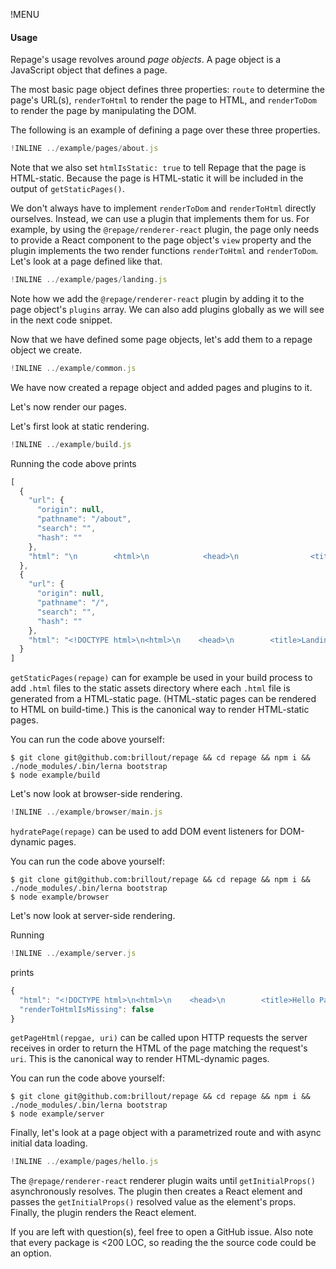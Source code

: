 !MENU

#### Usage

Repage's usage revolves around *page objects*. A page object is a JavaScript object that defines a page.

The most basic page object defines three properties:
`route` to determine the page's URL(s),
`renderToHtml` to render the page to HTML,
and `renderToDom` to render the page by manipulating the DOM.

The following is an example of defining a page over these three properties.

~~~js
!INLINE ../example/pages/about.js
~~~

Note that we also set `htmlIsStatic: true` to tell Repage that the page is HTML-static. Because the page is HTML-static it will be included in the output of `getStaticPages()`.

We don't always have to implement `renderToDom` and `renderToHtml` directly ourselves.
Instead, we can use a plugin that implements them for us.
For example,
by using the `@repage/renderer-react` plugin,
the page only needs to provide a React component to the page object's `view` property
and the plugin implements the two render functions `renderToHtml` and `renderToDom`.
Let's look at a page defined like that.

~~~js
!INLINE ../example/pages/landing.js
~~~

Note how we add the `@repage/renderer-react` plugin by adding it to the page object's `plugins` array.
We can also add plugins globally as we will see in the next code snippet.

Now that we have defined some page objects, let's add them to a repage object we create.

~~~js
!INLINE ../example/common.js
~~~

We have now created a repage object and added pages and plugins to it.

Let's now render our pages.

Let's first look at static rendering.

~~~js
!INLINE ../example/build.js
~~~

Running the code above prints

~~~js
[
  {
    "url": {
      "origin": null,
      "pathname": "/about",
      "search": "",
      "hash": ""
    },
    "html": "\n        <html>\n            <head>\n                <title>About Page</title>\n            </head>\n            <body>\n                \n    About this about page;\n    <ul>\n        <li>no JS executed</li>\n        <li>custom container incl. custom &gt;head&lt;</li>\n    </ul>\n\n            </body>\n        </html>\n    "
  },
  {
    "url": {
      "origin": null,
      "pathname": "/",
      "search": "",
      "hash": ""
    },
    "html": "<!DOCTYPE html>\n<html>\n    <head>\n        <title>Landing Page</title>\n        <meta name=\"viewport\" content=\"width=device-width, initial-scale=1, maximum-scale=1\">\n        <meta charset=\"utf-8\">\n    </head>\n    <body>\n        <div id=\"react-root\"><div>Welcome<div><div><a href=\"/hello/jon\">Hello Page</a></div><div><a href=\"/about\">About Page</a></div><div><a href=\"http://example.org/\">External Page</a></div></div></div></div>\n    </body>\n</html>"
  }
]
~~~

`getStaticPages(repage)` can for example be used in your build process to add `.html` files to the static assets directory where each `.html` file is generated from a HTML-static page. (HTML-static pages can be rendered to HTML on build-time.)
This is the canonical way to render HTML-static pages.

You can run the code above yourself:

~~~shell
$ git clone git@github.com:brillout/repage && cd repage && npm i && ./node_modules/.bin/lerna bootstrap
$ node example/build
~~~


Let's now look at browser-side rendering.

~~~js
!INLINE ../example/browser/main.js
~~~

`hydratePage(repage)` can be used to add DOM event listeners for DOM-dynamic pages.

You can run the code above yourself:

~~~shell
$ git clone git@github.com:brillout/repage && cd repage && npm i && ./node_modules/.bin/lerna bootstrap
$ node example/browser
~~~

Let's now look at server-side rendering.

Running

~~~js
!INLINE ../example/server.js
~~~

prints

~~~js
{
  "html": "<!DOCTYPE html>\n<html>\n    <head>\n        <title>Hello Page</title>\n        <meta name=\"viewport\" content=\"width=device-width, initial-scale=1, maximum-scale=1\">\n        <meta charset=\"utf-8\">\n    </head>\n    <body>\n        <div id=\"react-root\"><div><div>hello jon</div><h3>Game of Thrones Characters</h3><table border=\"7\" cellPadding=\"5\"><tbody><tr><td>Jon Snow</td></tr><tr><td>Daenerys Targaryen</td></tr><tr><td>Cersei Lannister</td></tr><tr><td>Tyrion Lannister</td></tr><tr><td>Sansa Stark</td></tr></tbody></table></div></div>\n    </body>\n</html>",
  "renderToHtmlIsMissing": false
}
~~~

`getPageHtml(repgae, uri)` can be called upon HTTP requests the server receives in order to return the HTML of the page matching the request's `uri`.
This is the canonical way to render HTML-dynamic pages.

You can run the code above yourself:

~~~shell
$ git clone git@github.com:brillout/repage && cd repage && npm i && ./node_modules/.bin/lerna bootstrap
$ node example/server
~~~


Finally, let's look at a page object with a parametrized route and with async initial data loading.

~~~js
!INLINE ../example/pages/hello.js
~~~

The `@repage/renderer-react` renderer plugin waits until `getInitialProps()` asynchronously resolves.
The plugin then creates a React element and passes the `getInitialProps()` resolved value as the element's props.
Finally, the plugin renders the React element.


If you are left with question(s), feel free to open a GitHub issue.
Also note that every package is <200 LOC, so reading the the source code could be an option.
